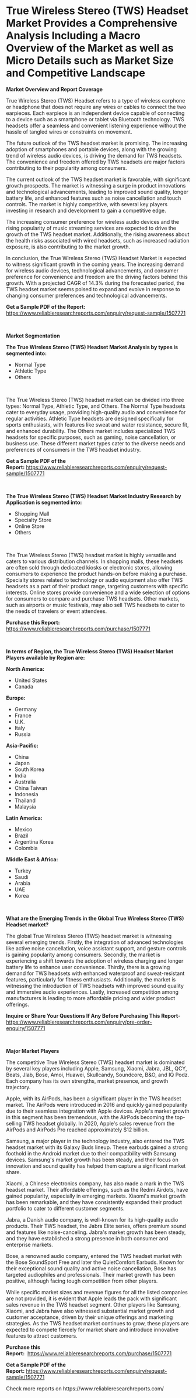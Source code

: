 <p><h1>True Wireless Stereo (TWS) Headset Market Provides a Comprehensive Analysis Including a Macro Overview of the Market as well as Micro Details such as Market Size and Competitive Landscape</h1></p><p><strong>Market Overview and Report Coverage</strong></p>
<p><p>True Wireless Stereo (TWS) Headset refers to a type of wireless earphone or headphone that does not require any wires or cables to connect the two earpieces. Each earpiece is an independent device capable of connecting to a device such as a smartphone or tablet via Bluetooth technology. TWS headsets offer a seamless and convenient listening experience without the hassle of tangled wires or constraints on movement.</p><p>The future outlook of the TWS headset market is promising. The increasing adoption of smartphones and portable devices, along with the growing trend of wireless audio devices, is driving the demand for TWS headsets. The convenience and freedom offered by TWS headsets are major factors contributing to their popularity among consumers.</p><p>The current outlook of the TWS headset market is favorable, with significant growth prospects. The market is witnessing a surge in product innovations and technological advancements, leading to improved sound quality, longer battery life, and enhanced features such as noise cancellation and touch controls. The market is highly competitive, with several key players investing in research and development to gain a competitive edge.</p><p>The increasing consumer preference for wireless audio devices and the rising popularity of music streaming services are expected to drive the growth of the TWS headset market. Additionally, the rising awareness about the health risks associated with wired headsets, such as increased radiation exposure, is also contributing to the market growth.</p><p>In conclusion, the True Wireless Stereo (TWS) Headset Market is expected to witness significant growth in the coming years. The increasing demand for wireless audio devices, technological advancements, and consumer preference for convenience and freedom are the driving factors behind this growth. With a projected CAGR of 14.3% during the forecasted period, the TWS headset market seems poised to expand and evolve in response to changing consumer preferences and technological advancements.</p></p>
<p><strong>Get a Sample PDF of the Report:</strong> <a href="https://www.reliableresearchreports.com/enquiry/request-sample/1507771">https://www.reliableresearchreports.com/enquiry/request-sample/1507771</a></p>
<p>&nbsp;</p>
<p><strong>Market Segmentation</strong></p>
<p><strong>The True Wireless Stereo (TWS) Headset Market Analysis by types is segmented into:</strong></p>
<p><ul><li>Normal Type</li><li>Athletic Type</li><li>Others</li></ul></p>
<p>&nbsp;</p>
<p><p>The True Wireless Stereo (TWS) headset market can be divided into three types: Normal Type, Athletic Type, and Others. The Normal Type headsets cater to everyday usage, providing high-quality audio and convenience for regular activities. Athletic Type headsets are designed specifically for sports enthusiasts, with features like sweat and water resistance, secure fit, and enhanced durability. The Others market includes specialized TWS headsets for specific purposes, such as gaming, noise cancellation, or business use. These different market types cater to the diverse needs and preferences of consumers in the TWS headset industry.</p></p>
<p><strong>Get a Sample PDF of the Report:</strong>&nbsp;<a href="https://www.reliableresearchreports.com/enquiry/request-sample/1507771">https://www.reliableresearchreports.com/enquiry/request-sample/1507771</a></p>
<p>&nbsp;</p>
<p><strong>The True Wireless Stereo (TWS) Headset Market Industry Research by Application is segmented into:</strong></p>
<p><ul><li>Shopping Mall</li><li>Specialty Store</li><li>Online Store</li><li>Others</li></ul></p>
<p>&nbsp;</p>
<p><p>The True Wireless Stereo (TWS) headset market is highly versatile and caters to various distribution channels. In shopping malls, these headsets are often sold through dedicated kiosks or electronic stores, allowing consumers to experience the product hands-on before making a purchase. Specialty stores related to technology or audio equipment also offer TWS headsets as a part of their product range, targeting customers with specific interests. Online stores provide convenience and a wide selection of options for consumers to compare and purchase TWS headsets. Other markets, such as airports or music festivals, may also sell TWS headsets to cater to the needs of travelers or event attendees.</p></p>
<p><strong>Purchase this Report:</strong>&nbsp; <a href="https://www.reliableresearchreports.com/purchase/1507771">https://www.reliableresearchreports.com/purchase/1507771</a></p>
<p>&nbsp;</p>
<p><strong>In terms of Region, the True Wireless Stereo (TWS) Headset Market Players available by Region are:</strong></p>
<p>
    <p> <strong> North America: </strong>
        <ul>
            <li>United States</li>
            <li>Canada</li>
        </ul>
        </p> 
    <p> <strong> Europe: </strong>
        <ul>
            <li>Germany</li>
            <li>France</li>
            <li>U.K.</li>
            <li>Italy</li>
            <li>Russia</li>
        </ul>
        </p> 
    <p> <strong> Asia-Pacific: </strong>
        <ul>
            <li>China</li>
            <li>Japan</li>
            <li>South Korea</li>
            <li>India</li>
            <li>Australia</li>
            <li>China Taiwan</li>
            <li>Indonesia</li>
            <li>Thailand</li>
            <li>Malaysia</li>
        </ul>
        </p> 
    <p> <strong> Latin America: </strong>
        <ul>
            <li>Mexico</li>
            <li>Brazil</li>
            <li>Argentina Korea</li>
            <li>Colombia</li>
        </ul>
        </p> 
    <p> <strong> Middle East & Africa: </strong>
        <ul>
            <li>Turkey</li>
            <li>Saudi</li>
            <li>Arabia</li>
            <li>UAE</li>
            <li>Korea</li>
        </ul>
    </p>
    </p>
<p>&nbsp;</p>
<p><strong>What are the Emerging Trends in the Global True Wireless Stereo (TWS) Headset market?</strong></p>
<p><p>The global True Wireless Stereo (TWS) headset market is witnessing several emerging trends. Firstly, the integration of advanced technologies like active noise cancellation, voice assistant support, and gesture controls is gaining popularity among consumers. Secondly, the market is experiencing a shift towards the adoption of wireless charging and longer battery life to enhance user convenience. Thirdly, there is a growing demand for TWS headsets with enhanced waterproof and sweat-resistant features, particularly for fitness enthusiasts. Additionally, the market is witnessing the introduction of TWS headsets with improved sound quality and immersive audio experiences. Lastly, increased competition among manufacturers is leading to more affordable pricing and wider product offerings.</p></p>
<p><strong>Inquire or Share Your Questions If Any Before Purchasing This Report</strong>- <a href="https://www.reliableresearchreports.com/enquiry/pre-order-enquiry/1507771">https://www.reliableresearchreports.com/enquiry/pre-order-enquiry/1507771</a></p>
<p>&nbsp;</p>
<p><strong>Major Market Players</strong></p>
<p><p>The competitive True Wireless Stereo (TWS) headset market is dominated by several key players including Apple, Samsung, Xiaomi, Jabra, JBL, QCY, Beats, Jlab, Bose, Amoi, Huawei, Skullcandy, Soundcore, B&O, and IQ Podz. Each company has its own strengths, market presence, and growth trajectory.</p><p>Apple, with its AirPods, has been a significant player in the TWS headset market. The AirPods were introduced in 2016 and quickly gained popularity due to their seamless integration with Apple devices. Apple's market growth in this segment has been tremendous, with the AirPods becoming the top-selling TWS headset globally. In 2020, Apple's sales revenue from the AirPods and AirPods Pro reached approximately $12 billion.</p><p>Samsung, a major player in the technology industry, also entered the TWS headset market with its Galaxy Buds lineup. These earbuds gained a strong foothold in the Android market due to their compatibility with Samsung devices. Samsung's market growth has been steady, and their focus on innovation and sound quality has helped them capture a significant market share.</p><p>Xiaomi, a Chinese electronics company, has also made a mark in the TWS headset market. Their affordable offerings, such as the Redmi Airdots, have gained popularity, especially in emerging markets. Xiaomi's market growth has been remarkable, and they have consistently expanded their product portfolio to cater to different customer segments.</p><p>Jabra, a Danish audio company, is well-known for its high-quality audio products. Their TWS headset, the Jabra Elite series, offers premium sound and features like noise-canceling. Jabra's market growth has been steady, and they have established a strong presence in both consumer and enterprise markets.</p><p>Bose, a renowned audio company, entered the TWS headset market with the Bose SoundSport Free and later the QuietComfort Earbuds. Known for their exceptional sound quality and active noise cancellation, Bose has targeted audiophiles and professionals. Their market growth has been positive, although facing tough competition from other players.</p><p>While specific market sizes and revenue figures for all the listed companies are not provided, it is evident that Apple leads the pack with significant sales revenue in the TWS headset segment. Other players like Samsung, Xiaomi, and Jabra have also witnessed substantial market growth and customer acceptance, driven by their unique offerings and marketing strategies. As the TWS headset market continues to grow, these players are expected to compete fiercely for market share and introduce innovative features to attract customers.</p></p>
<p><strong>Purchase this Report:</strong>&nbsp;&nbsp;<a href="https://www.reliableresearchreports.com/purchase/1507771">https://www.reliableresearchreports.com/purchase/1507771</a></p>
<p></p>
<p><strong>Get a Sample PDF of the Report:</strong>&nbsp;<a href="https://www.reliableresearchreports.com/enquiry/request-sample/1507771">https://www.reliableresearchreports.com/enquiry/request-sample/1507771</a></p>
<p>Check more reports on https://www.reliableresearchreports.com/</p>